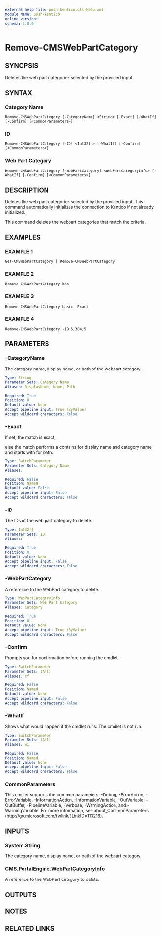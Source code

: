```yaml
---
external help file: posh-kentico.dll-Help.xml
Module Name: posh-kentico
online version:
schema: 2.0.0
---
```


# Remove-CMSWebPartCategory

## SYNOPSIS
Deletes the web part categories selected by the provided input.

## SYNTAX

### Category Name
```
Remove-CMSWebPartCategory [-CategoryName] <String> [-Exact] [-WhatIf] [-Confirm] [<CommonParameters>]
```

### ID
```
Remove-CMSWebPartCategory [-ID] <Int32[]> [-WhatIf] [-Confirm] [<CommonParameters>]
```

### Web Part Category
```
Remove-CMSWebPartCategory [-WebPartCategory] <WebPartCategoryInfo> [-WhatIf] [-Confirm] [<CommonParameters>]
```

## DESCRIPTION
Deletes the web part categories selected by the provided input.
This command automatically initializes the connection to Kentico if not already initialized.

This command deletes the webpart categories that match the criteria.

## EXAMPLES

### EXAMPLE 1
```
Get-CMSWebPartCategory | Remove-CMSWebPartCategory
```

### EXAMPLE 2
```
Remove-CMSWebPartCategory bas
```

### EXAMPLE 3
```
Remove-CMSWebPartCategory basic -Exact
```

### EXAMPLE 4
```
Remove-CMSWebPartCategory -ID 5,304,5
```

## PARAMETERS

### -CategoryName
The category name, display name, or path of the webpart category.

```yaml
Type: String
Parameter Sets: Category Name
Aliases: DisplayName, Name, Path

Required: True
Position: 0
Default value: None
Accept pipeline input: True (ByValue)
Accept wildcard characters: False
```

### -Exact
If set, the match is exact,

else the match performs a contains for display name and category name and starts with for path.

```yaml
Type: SwitchParameter
Parameter Sets: Category Name
Aliases:

Required: False
Position: Named
Default value: False
Accept pipeline input: False
Accept wildcard characters: False
```

### -ID
The IDs of the web part category to delete.

```yaml
Type: Int32[]
Parameter Sets: ID
Aliases:

Required: True
Position: 0
Default value: None
Accept pipeline input: False
Accept wildcard characters: False
```

### -WebPartCategory
A reference to the WebPart category to delete.

```yaml
Type: WebPartCategoryInfo
Parameter Sets: Web Part Category
Aliases: Category

Required: True
Position: 0
Default value: None
Accept pipeline input: True (ByValue)
Accept wildcard characters: False
```

### -Confirm
Prompts you for confirmation before running the cmdlet.

```yaml
Type: SwitchParameter
Parameter Sets: (All)
Aliases: cf

Required: False
Position: Named
Default value: None
Accept pipeline input: False
Accept wildcard characters: False
```

### -WhatIf
Shows what would happen if the cmdlet runs.
The cmdlet is not run.

```yaml
Type: SwitchParameter
Parameter Sets: (All)
Aliases: wi

Required: False
Position: Named
Default value: None
Accept pipeline input: False
Accept wildcard characters: False
```

### CommonParameters
This cmdlet supports the common parameters: -Debug, -ErrorAction, -ErrorVariable, -InformationAction, -InformationVariable, -OutVariable, -OutBuffer, -PipelineVariable, -Verbose, -WarningAction, and -WarningVariable.
For more information, see about_CommonParameters (http://go.microsoft.com/fwlink/?LinkID=113216).

## INPUTS

### System.String
The category name, display name, or path of the webpart category.

### CMS.PortalEngine.WebPartCategoryInfo
A reference to the WebPart category to delete.

## OUTPUTS

## NOTES

## RELATED LINKS
